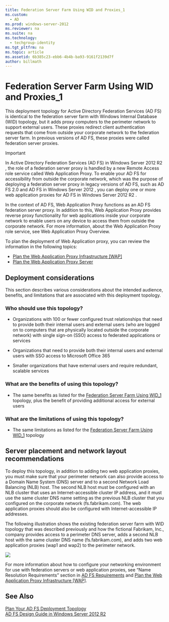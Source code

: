 ```yaml
---
title: Federation Server Farm Using WID and Proxies_1
ms.custom: 
  - AD
ms.prod: windows-server-2012
ms.reviewer: na
ms.suite: na
ms.technology: 
  - techgroup-identity
ms.tgt_pltfrm: na
ms.topic: article
ms.assetid: 6b385c23-ebb6-4b4b-ba93-9161f2139d7f
author: billmath
---
```

# Federation Server Farm Using WID and Proxies_1
This deployment topology for Active Directory Federation Services \(AD FS\) is identical to the federation server farm with Windows Internal Database \(WID\) topology, but it adds proxy computers to the perimeter network to support external users. These proxies redirect client authentication requests that come from outside your corporate network to the federation server farm. In previous versions of AD FS, these proxies were called federation server proxies.  
  
> [!IMPORTANT]  
> In Active Directory Federation Services \(AD FS\) in  Windows Server 2012 R2 , the role of a federation server proxy is handled by a new Remote Access role service called Web Application Proxy. To enable your AD FS for accessibility from outside the corporate network, which was the purpose of deploying a federation server proxy in legacy versions of AD FS, such as AD FS 2.0 and AD FS in  Windows Server 2012 , you can deploy one or more web application proxies for AD FS in  Windows Server 2012 R2 .  
>   
> In the context of AD FS, Web Application Proxy functions as an AD FS federation server proxy. In addition to this, Web Application Proxy provides reverse proxy functionality for web applications inside your corporate network to enable users on any device to access them from outside the corporate network. For more information, about the Web Application Proxy role service, see Web Application Proxy Overview.  
>   
> To plan the deployment of Web Application proxy, you can review the information in the following topics:  
>   
> -   [Plan the Web Application Proxy Infrastructure \[WAP\]](assetId:///8dfd483f-faf5-4a99-a590-0081623cad08)  
> -   [Plan the Web Application Proxy Server](assetId:///9020ad26-2952-4ef2-a746-d564376d2b93)  
  
## Deployment considerations  
This section describes various considerations about the intended audience, benefits, and limitations that are associated with this deployment topology.  
  
### Who should use this topology?  
  
-   Organizations with 100 or fewer configured trust relationships that need to provide both their internal users and external users \(who are logged on to computers that are physically located outside the corporate network\) with single sign\-on \(SSO\) access to federated applications or services  
  
-   Organizations that need to provide both their internal users and external users with SSO access to Microsoft Office 365  
  
-   Smaller organizations that have external users and require redundant, scalable services  
  
### What are the benefits of using this topology?  
  
-   The same benefits as listed for the [Federation Server Farm Using WID_1](../../../../active-directory-federation-services/plan/WS2012R2-guide/topology/../../../../active-directory-federation-services/plan/WS2012R2-guide/topology/federation-server-farm-using-wid.md) topology, plus the benefit of providing additional access for external users  
  
### What are the limitations of using this topology?  
  
-   The same limitations as listed for the [Federation Server Farm Using WID_1](../../../../active-directory-federation-services/plan/WS2012R2-guide/topology/../../../../active-directory-federation-services/plan/WS2012R2-guide/topology/federation-server-farm-using-wid.md) topology  
  
## Server placement and network layout recommendations  
To deploy this topology, in addition to adding two web application proxies, you must make sure that your perimeter network can also provide access to a Domain Name System \(DNS\) server and to a second Network Load Balancing \(NLB\) host. The second NLB host must be configured with an NLB cluster that uses an Internet\-accessible cluster IP address, and it must use the same cluster DNS name setting as the previous NLB cluster that you configured on the corporate network \(fs.fabrikam.com\). The web application proxies should also be configured with Internet\-accessible IP addresses.  
  
The following illustration shows the existing federation server farm with WID topology that was described previously and how the fictional Fabrikam, Inc., company provides access to a perimeter DNS server, adds a second NLB host with the same cluster DNS name \(fs.fabrikam.com\), and adds two web application proxies \(wap1 and wap2\) to the perimeter network.  
  
![](../../../../media/federation-server-farm-using-wid-proxies_1/widfarmadfsblue.gif)  
  
For more information about how to configure your networking environment for use with federation servers or web application proxies, see “Name Resolution Requirements” section in [AD FS Requirements](../../../../active-directory-federation-services/plan/WS2012R2-guide/ad-fs-requirements.md) and [Plan the Web Application Proxy Infrastructure \[WAP\]](assetId:///8dfd483f-faf5-4a99-a590-0081623cad08).  
  
## See Also  
[Plan Your AD FS Deployment Topology](../plan-your-ad-fs-deployment-topology.md)  
[AD FS Design Guide in Windows Server 2012 R2](../../ad-fs-design-guide-windows-server-2012-r2.md)  
  

